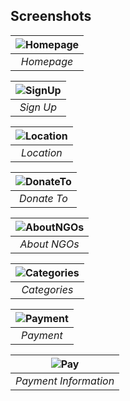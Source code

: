 
## Screenshots



| ![Homepage](https://i.imgur.com/XLqYfUS.png) | 
|:--:| 
| *Homepage* |

| ![SignUp](https://i.imgur.com/DRugZIX.png) | 
|:--:| 
| *Sign Up* |


| ![Location](https://i.imgur.com/kifr4TO.png) | 
|:--:| 
| *Location* |


| ![DonateTo](https://i.imgur.com/5cLipEZ.png) | 
|:--:| 
| *Donate To* |


| ![AboutNGOs](https://i.imgur.com/9gtWJyW.png) | 
|:--:| 
| *About NGOs* |


| ![Categories](https://i.imgur.com/zuhb7Fp.png) | 
|:--:| 
| *Categories* |

| ![Payment](https://i.imgur.com/xUIfbud.png) | 
|:--:| 
| *Payment* |

| ![Pay](https://i.imgur.com/k9JqqTY.png) | 
|:--:| 
| *Payment Information* |





